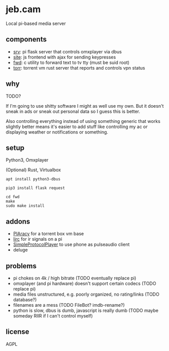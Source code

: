 # jeb.cam

Local pi-based media server


## components

* [srv](/srv): pi flask server that controls omxplayer via dbus
* [site](/site): js frontend with ajax for sending keypresses
* [fwd](/fwd): c utility to forward text to tv tty (must be suid root)
* [torr](/torr): torrent vm rust server that reports and controls vpn status


## why

TODO?

If I'm going to use shitty software I might as well use my own.
But it doesn't sneak in ads or sneak out personal data so I guess this is better.

Also controlling everything instead of using something generic that works slightly better means it's easier to add stuff like controlling my ac or displaying weather or notifications or something.


## setup

Python3, Omxplayer

(Optional) Rust, Virtualbox

```
apt install python3-dbus
```
```
pip3 install flask request
```
```
cd fwd
make
sudo make install
```


## addons

* [PIAracy](https://github.com/stensonowen/PIAracy) for a torrent box vm base
* [lirc](http://www.lirc.org/) for ir signals on a pi
* [SimpleProtocolPlayer](https://github.com/kaytat/SimpleProtocolPlayer) to use phone as pulseaudio client
* deluge


## problems
* pi chokes on 4k / high bitrate (TODO eventually replace pi)
* omxplayer (and pi hardware) doesn't support certain codecs (TODO replace pi)
* media files unstructured, e.g. poorly organized, no rating/links (TODO database?)
* filenames are a mess (TODO FileBot? imdb-rename?)
* python is slow,  dbus is dumb, javascript is really dumb (TODO maybe someday RIIR if I can't control myself)


## license

AGPL

